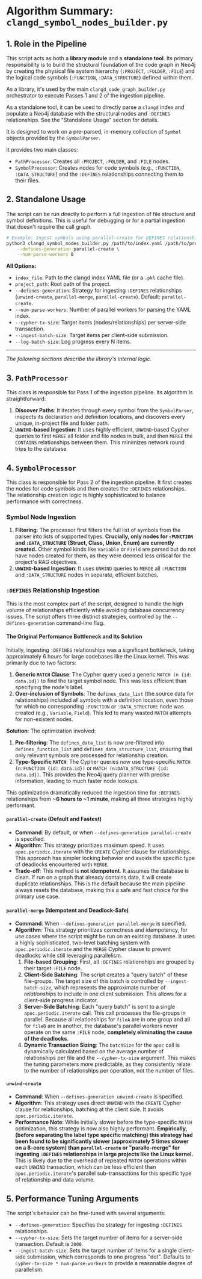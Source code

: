 # Algorithm Summary: `clangd_symbol_nodes_builder.py`

## 1. Role in the Pipeline

This script acts as both a **library module** and a **standalone tool**. Its primary responsibility is to build the structural foundation of the code graph in Neo4j by creating the physical file system hierarchy (`:PROJECT`, `:FOLDER`, `:FILE`) and the logical code symbols (`:FUNCTION`, `:DATA_STRUCTURE`) defined within them.

As a library, it's used by the main `clangd_code_graph_builder.py` orchestrator to execute Passes 1 and 2 of the ingestion pipeline.

As a standalone tool, it can be used to directly parse a `clangd` index and populate a Neo4j database with the structural nodes and `:DEFINES` relationships. See the "Standalone Usage" section for details.

It is designed to work on a pre-parsed, in-memory collection of `Symbol` objects provided by the `SymbolParser`.

It provides two main classes:
-   `PathProcessor`: Creates all `:PROJECT`, `:FOLDER`, and `:FILE` nodes.
-   `SymbolProcessor`: Creates nodes for code symbols (e.g., `:FUNCTION`, `:DATA_STRUCTURE`) and the `:DEFINES` relationships connecting them to their files.

## 2. Standalone Usage

The script can be run directly to perform a full ingestion of file structure and symbol definitions. This is useful for debugging or for a partial ingestion that doesn't require the call graph.

```bash
# Example: Ingest symbols using parallel-create for DEFINES relationships
python3 clangd_symbol_nodes_builder.py /path/to/index.yaml /path/to/project/ \
    --defines-generation parallel-create \
    --num-parse-workers 8
```

**All Options:**

*   `index_file`: Path to the clangd index YAML file (or a `.pkl` cache file).
*   `project_path`: Root path of the project.
*   `--defines-generation`: Strategy for ingesting `:DEFINES` relationships (`unwind-create`, `parallel-merge`, `parallel-create`). Default: `parallel-create`.
*   `--num-parse-workers`: Number of parallel workers for parsing the YAML index.
*   `--cypher-tx-size`: Target items (nodes/relationships) per server-side transaction.
*   `--ingest-batch-size`: Target items per client-side submission.
*   `--log-batch-size`: Log progress every N items.

---
*The following sections describe the library's internal logic.*

## 3. `PathProcessor`

This class is responsible for Pass 1 of the ingestion pipeline. Its algorithm is straightforward:

1.  **Discover Paths**: It iterates through every symbol from the `SymbolParser`, inspects its declaration and definition locations, and discovers every unique, in-project file and folder path.
2.  **`UNWIND`-based Ingestion**: It uses highly efficient, `UNWIND`-based Cypher queries to first `MERGE` all folder and file nodes in bulk, and then `MERGE` the `CONTAINS` relationships between them.
This minimizes network round trips to the database.

## 4. `SymbolProcessor`

This class is responsible for Pass 2 of the ingestion pipeline. It first creates the nodes for code symbols and then creates the `:DEFINES` relationships. The relationship creation logic is highly sophisticated to balance performance with correctness.

### Symbol Node Ingestion

1.  **Filtering**: The processor first filters the full list of symbols from the parser into lists of supported types. **Crucially, only nodes for `:FUNCTION` and `:DATA_STRUCTURE` (Struct, Class, Union, Enum) are currently created.** Other symbol kinds like `Variable` or `Field` are parsed but do not have nodes created for them, as they were deemed less critical for the project's RAG objectives.
2.  **`UNWIND`-based Ingestion**: It uses `UNWIND` queries to `MERGE` all `:FUNCTION` and `:DATA_STRUCTURE` nodes in separate, efficient batches.

### `:DEFINES` Relationship Ingestion

This is the most complex part of the script, designed to handle the high volume of relationships efficiently while avoiding database concurrency issues. The script offers three distinct strategies, controlled by the `--defines-generation` command-line flag.

#### The Original Performance Bottleneck and Its Solution

Initially, ingesting `:DEFINES` relationships was a significant bottleneck, taking approximately 6 hours for large codebases like the Linux kernel. This was primarily due to two factors:
1.  **Generic `MATCH` Clause**: The Cypher query used a generic `MATCH (n {id: data.id})` to find the target symbol node. This was less efficient than specifying the node's label.
2.  **Over-inclusion of Symbols**: The `defines_data_list` (the source data for relationships) included all symbols with a definition location, even those for which no corresponding `:FUNCTION` or `:DATA_STRUCTURE` node was created (e.g., `Variable`, `Field`). This led to many wasted `MATCH` attempts for non-existent nodes.

**Solution**: The optimization involved:
1.  **Pre-filtering**: The `defines_data_list` is now pre-filtered into `defines_function_list` and `defines_data_structure_list`, ensuring that only relevant symbols are processed for relationship creation.
2.  **Type-Specific `MATCH`**: The Cypher queries now use type-specific `MATCH (n:FUNCTION {id: data.id})` or `MATCH (n:DATA_STRUCTURE {id: data.id})`. This provides the Neo4j query planner with precise information, leading to much faster node lookups.

This optimization dramatically reduced the ingestion time for `:DEFINES` relationships from **~6 hours to ~1 minute**, making all three strategies highly performant.

#### `parallel-create` (Default and Fastest)

-   **Command**: By default, or when `--defines-generation parallel-create` is specified.
-   **Algorithm**: This strategy prioritizes maximum speed. It uses `apoc.periodic.iterate` with the `CREATE` Cypher clause for relationships. This approach has simpler locking behavior and avoids the specific type of deadlocks encountered with `MERGE`.
-   **Trade-off**: This method is **not idempotent**. It assumes the database is clean. If run on a graph that already contains data, it will create duplicate relationships. This is the default because the main pipeline always resets the database, making this a safe and fast choice for the primary use case.

#### `parallel-merge` (Idempotent and Deadlock-Safe)

-   **Command**: When `--defines-generation parallel-merge` is specified.
-   **Algorithm**: This strategy prioritizes correctness and idempotency, for use cases where the script might be run on an existing database. It uses a highly sophisticated, two-level batching system with `apoc.periodic.iterate` and the `MERGE` Cypher clause to prevent deadlocks while still leveraging parallelism.
    1.  **File-based Grouping**: First, all `:DEFINES` relationships are grouped by their target `:FILE` node.
    2.  **Client-Side Batching**: The script creates a "query batch" of these file-groups. The target size of this batch is controlled by `--ingest-batch-size`, which represents the approximate number of *relationships* to include in one client submission. This allows for a client-side progress indicator.
    3.  **Server-Side Batching**: Each "query batch" is sent to a single `apoc.periodic.iterate` call. This call processes the file-groups in parallel. Because all relationships for `fileA` are in one group and all for `fileB` are in another, the database's parallel workers never operate on the same `:FILE` node, **completely eliminating the cause of the deadlocks**.
    4.  **Dynamic Transaction Sizing**: The `batchSize` for the `apoc` call is dynamically calculated based on the average number of relationships per file and the `--cypher-tx-size` argument. This makes the tuning parameters more predictable, as they consistently relate to the number of relationships per operation, not the number of files.

#### `unwind-create` 

-   **Command**: When `--defines-generation unwind-create` is specified.
-   **Algorithm**: This strategy uses direct `UNWIND` with the `CREATE` Cypher clause for relationships, batching at the client side. It avoids `apoc.periodic.iterate`.
-   **Performance Note**: While initially slower before the type-specific `MATCH` optimization, this strategy is now also highly performant. **Empirically, (before separating the label type specific matching) this strategy had been found to be  significantly slower (approximately 5 times slower on a 8-core system) than `parallel-create` or "paralle-merge" for ingesting `:DEFINES` relationships in large projects like the Linux kernel.** This is likely due to the overhead of repeated `MATCH` operations within each `UNWIND` transaction, which can be less efficient than `apoc.periodic.iterate`'s parallel sub-transactions for this specific type of relationship and data volume.

## 5. Performance Tuning Arguments

The script's behavior can be fine-tuned with several arguments:
-   `--defines-generation`: Specifies the strategy for ingesting `:DEFINES` relationships.
-   `--cypher-tx-size`: Sets the target number of items for a server-side transaction. Default is `2000`.
-   `--ingest-batch-size`: Sets the target number of items for a single client-side submission, which corresponds to one progress "dot". Defaults to `cypher-tx-size * num-parse-workers` to provide a reasonable degree of parallelism.